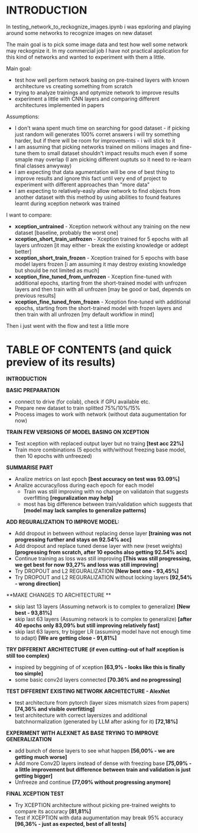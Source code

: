 # INTRODUCTION
In testing_network_to_reckognize_images.ipynb i was epxloring and playing around some networks to recognize images on new dataset

The main goal is to pick some image data and test how well some network may reckognize it.
In my commercial job I have not practical application for this kind of networks and wanted to experiment with them a little.

Main goal:
- test how well perform network basing on pre-trained layers with known architecture vs creating something from scratch
- trying to analyze trainings and optymize network to improve results
- experiment a little with CNN layers and comparing different architectures implemented in papers

Assumptions:
- I don't wana spent much time on searching for good dataset - if picking just random will generates 100% corret answers i will try something harder, but if there will be room for improvements - i will stick to it
- I am assuming that picking networks trained on milions images and fine-tune them to small dataset shouldn't impact results much even if some smaple may overlap (I am picking different ouptuts so it need to re-learn final classes anwyway)
- I am expecting that data agumentation will be one of best thing to improve results and ignore this fact until very end of project to experiment with different approaches than "more data"
- I am expecting to relatively-easly allow network to find objects from another dataset with this method by using abilities to found features learnt during xception network was trained

I want to compare:
-    **xception_untrained** - Xception network without any training on the new dataset [baseline, probably the worst one]
-    **xception_short_train_unfrozen** - Xception trained for 5 epochs with all layers unfrozen  [it may either - break the existing knowledge or addept better]
-    **xception_short_train_frozen** - Xception trained for 5 epochs with base model layers frozen [i am assuming it may destroy existing knowledge but should be not limited as much]
-    **xception_fine_tuned_from_unfrozen** - Xception fine-tuned with additional epochs, starting from the short-trained model with unfrozen layers and then train with all unfrozen [may be good or bad, depends on previous results]
-    **xception_fine_tuned_from_frozen** - Xception fine-tuned with additional epochs, starting from the short-trained model with frozen layers and then train with all unfrozen [my default workflow in mind]

Then i just went with the flow and test a little more


# TABLE OF CONTENTS (and quick preview of its results)
**INTRODUCTION**

**BASIC PREPARATION**
- connect to drive (for colab), check if GPU available etc.
- Prepare new dataset to train splitted 75%/10%/15%
- Process images to work with network (without data augumentation for now)

**TRAIN FEW VERSIONS OF MODEL BASING ON XCEPTION**
- Test xception with replaced output layer but no traing **[test acc 22%]**
- Train more combinations (5 epochs with/without freezing base model, then 10 epochs with unfreezed)

**SUMMARISE PART**
- Analize metrics on last epoch **[best accuracy on test was 93.09%]**
- Analize accuracy/loss during each epoch for each model
	- Train was still improving with no change on validatoin that suggests overfitting **[reguralization may help]**
	- most has big difference between train/validation which suggests that **[model may lack samples to generalize patterns]**

**ADD REGURALIZATION TO IMPROVE MODEL:**
- Add dropout in between without replacing dense layer **[training was not progressing further and stays on 92.54% acc]**
- Add dropout and replace tuned dense layer with new (reset weights) **[progressing from scratch, after 10 epochs also getting 92.54% acc]**
- Continue training as loss was still improving **[This was still progressing, we get best for now 93,27% and loss was still improving]**
- Try DROPOUT and L2 REGURALIZATION **[New best one - 93,45%]**
- Try DROPOUT and L2 REGURALIZATION without locking layers **[92,54% - wrong direction]**

**MAKE CHANGES TO ARCHITECTURE **
- skip last 13 layers (Assuming network is to complex to generalize) **[New best - 93,81%]**
- skip last 63 layers (Assuming network is to complex to generalize) **[after 40 epochs only 83,09% but still improving relatively fast]**
- skip last 63 layers, try bigger LR (assuming model have not enough time to adapt) **[We are getting close - 91,81%]**

**TRY DIFFERENT ARCHITECTURE (if even cutting-out of half xception is still too complex)**
- inspired by beggining of of xception **[63,9% - looks like this is finally too simple]**
- some basic conv2d layers connected **[70.36% and no progressing]**

**TEST DIFFERENT EXISTING NETWORK ARCHITECTURE - AlexNet**
- test architecture from pytorch (layer sizes mismatch sizes from papers) **[74,36% and visible overfitting]**
- test architecture with correct layersizes and additional batchnormalization (generated by LLM after asking for it) **[72,18%]**

**EXPERIMENT WITH ALEXNET AS BASE TRYING TO IMPROVE GENERALIZATION**
- add bunch of dense layers to see what happen **[56,00% - we are getting much worse]**
- Add more Conv2D layers instead of dense with freezing base **[75,09% - a little improvement but difference between train and validation is just getting bigger]**
- Unfreeze and continue **[77,09% without progressing anymore]**

**FINAL XCEPTION TEST**
- Try XCEPTION architecture without picking pre-trained weights to compare its accuracy **[81,81%]**
- Test if XCEPTION with data augumentation may break 95% accuracy **[96,36% - just as expected, best of all tests]**
